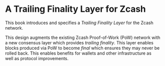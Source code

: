 # A Trailing Finality Layer for Zcash

This book introduces and specifies a *Trailing Finality Layer* for the Zcash network.

This design augments the existing Zcash Proof-of-Work (PoW) network with a new consensus layer which provides *trailing finality*. This layer enables blocks produced via PoW to become *final* which ensures they may never be rolled back. This enables benefits for wallets and other infrastructure as well as protocol improvements.


